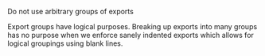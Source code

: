 Do not use arbitrary groups of exports

Export groups have logical purposes. Breaking up exports into
many groups has no purpose when we enforce sanely indented
exports which allows for logical groupings using blank lines.
